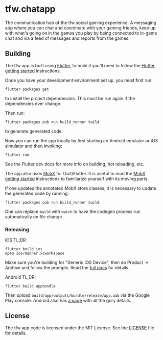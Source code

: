 # tfw.chatapp

The communication hub of the tfw social gaming experience. A messaging app where you can chat and
coordinate with your gaming friends, keep up with what's going on in the games you play by being
connected to in-game chat and via a feed of messages and reports from the games.

## Building

The tfw app is built using [Flutter], to build it you'll need to follow the
[Flutter getting started] instructions.

Once you have your development environment set up, you must first run:

```
flutter packages get
```

to install the project dependencies. This must be run again if the dependencies ever change.

Then run:

```
flutter packages pub run build_runner build
```

to generate generated code.

Now you can run the app locally by first starting an Android emulator or iOS simulator and then
invoking:

```
flutter run
```

See the Flutter dev docs for more info on building, hot reloading, etc.

The app also uses [MobX] for Dart/Flutter. It is useful to read the [MobX getting started]
instructions to familiarize yourself with its moving parts.

If one updates the annotated MobX store classes, it is necessary to update the generated code by
running:

```
flutter packages pub run build_runner build
```

One can replace `build` with `watch` to have the codegen process run automatically on file change.

### Releasing

iOS TL;DR:

```
flutter build ios
open ios/Runner.xcworkspace
```

Make sure you're building for "Generic iOS Device", then do Product -> Archive and follow the
prompts. Read the [full docs](https://flutter.dev/docs/deployment/ios) for details.

Android TL;DR:

```
flutter build appbundle
```

Then upload `build/app/outputs/bundle/release/app.aab` via the Google Play console. Android also
has [a page](https://flutter.dev/docs/deployment/android) with all the gory details.

## License

The tfw app code is licensed under the MIT License. See the [LICENSE](LICENSE.md) file for details.

[Flutter]: https://flutter.dev/
[Flutter getting started]: https://flutter.dev/docs/get-started/install
[MobX]: https://mobx.pub/
[MobX getting started]: https://mobx.pub/getting-started
